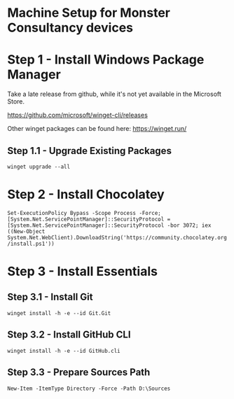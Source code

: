 # Machine Setup for Monster Consultancy devices

# Step 1 - Install Windows Package Manager

Take a late release from github, while it's not yet available in the Microsoft Store.

https://github.com/microsoft/winget-cli/releases

Other winget packages can be found here: https://winget.run/

## Step 1.1 - Upgrade Existing Packages

`winget upgrade --all`

# Step 2 - Install Chocolatey
`Set-ExecutionPolicy Bypass -Scope Process -Force; [System.Net.ServicePointManager]::SecurityProtocol = [System.Net.ServicePointManager]::SecurityProtocol -bor 3072; iex ((New-Object System.Net.WebClient).DownloadString('https://community.chocolatey.org/install.ps1'))`

# Step 3 - Install Essentials

## Step 3.1 - Install Git

`winget install -h -e --id Git.Git`

## Step 3.2 - Install GitHub CLI

`winget install -h -e --id GitHub.cli`

## Step 3.3 - Prepare Sources Path

`New-Item -ItemType Directory -Force -Path D:\Sources`
